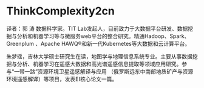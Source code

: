 # ThinkComplexity2cn
译者：郭 涛 数据科学家。TIT Lab发起人，目前致力于大数据平台研发、数据挖掘与分析和机器学习等与微服务web平台的整合研究。精通Hadoop、Spark、Greenplum 、Apache HAWQ®和新一代Kubernetes等大数据和云计算平台。

朱梦瑶，吉林大学硕士研究生在读，地图学与地理信息系统专业。主要从事数据挖掘与分析、机器学习在遥感大数据和高光谱遥感信息提取等领域应用研究。参与“一带一路”资源环境卫星遥感解译与应用 （俄罗斯远东中南部地质矿产与资源环境遥感解译）等项目，发表EI核心论文一篇。
